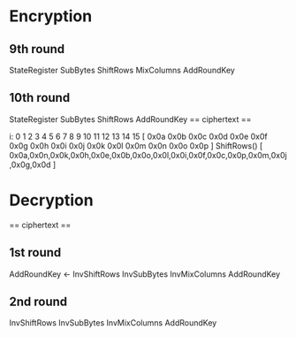 # Encryption

## 9th round
StateRegister
SubBytes
ShiftRows
MixColumns
AddRoundKey
## 10th round
StateRegister
SubBytes
ShiftRows
AddRoundKey
== ciphertext ==

i:  0   1    2    3     4   5    6    7     8   9    10   11   12   13   14   15
[ 0x0a 0x0b 0x0c 0x0d 0x0e 0x0f 0x0g 0x0h 0x0i 0x0j 0x0k 0x0l 0x0m 0x0n 0x0o 0x0p ]
ShiftRows()
[ 0x0a,0x0n,0x0k,0x0h,0x0e,0x0b,0x0o,0x0l,0x0i,0x0f,0x0c,0x0p,0x0m,0x0j,0x0g,0x0d ]

# Decryption

== ciphertext ==
## 1st round
AddRoundKey     <-
InvShiftRows
InvSubBytes
InvMixColumns
AddRoundKey
## 2nd round
InvShiftRows
InvSubBytes
InvMixColumns
AddRoundKey
